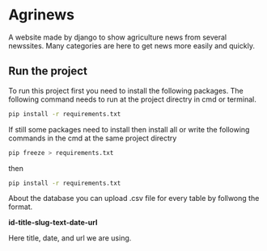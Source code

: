 # Agrinews
A website made by django to show agriculture news from several newssites. Many categories are here to get news more easily and quickly.

## Run the project

To run this project first you need to install the following packages. The following command needs to run at the project directry in cmd or terminal. 

```bash
pip install -r requirements.txt

```
If still some packages need to install then install all or  write the following commands in the cmd at the same project directry 

```bash
pip freeze > requirements.txt

```
then 
```bash
pip install -r requirements.txt

```
About the database you can upload .csv file for every table by follwong the format. 

**id-title-slug-text-date-url**

Here title, date, and url we are using. 

